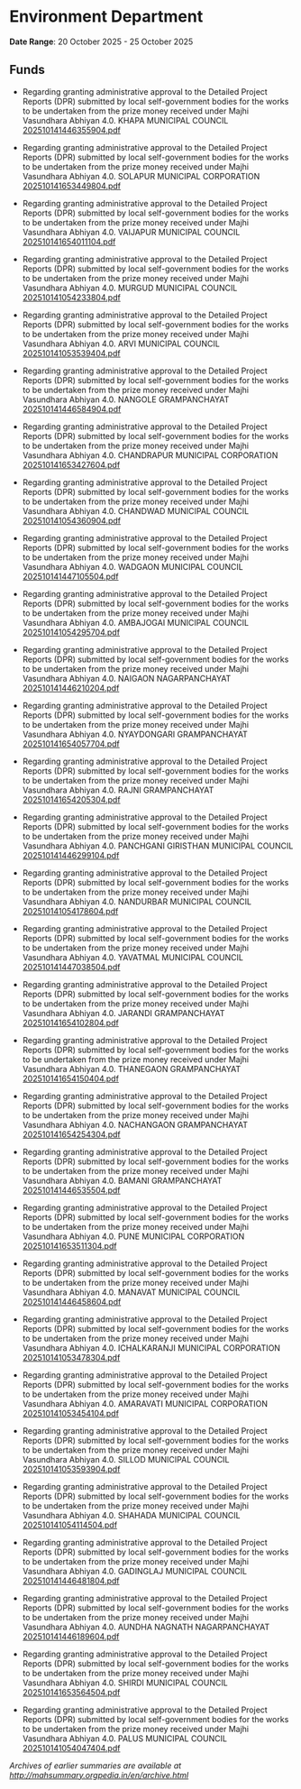 # Environment Department

**Date Range**: 20 October 2025 - 25 October 2025


## Funds
- Regarding granting administrative approval to the Detailed Project Reports (DPR) submitted by local self-government bodies for the works to be undertaken from the prize money received under Majhi Vasundhara Abhiyan 4.0. KHAPA MUNICIPAL COUNCIL\
  [202510141446355904.pdf](https://gr.maharashtra.gov.in/Site/Upload/Government%20Resolutions/English/202510141446355904.pdf)

- Regarding granting administrative approval to the Detailed Project Reports (DPR) submitted by local self-government bodies for the works to be undertaken from the prize money received under Majhi Vasundhara Abhiyan 4.0. SOLAPUR MUNICIPAL CORPORATION\
  [202510141653449804.pdf](https://gr.maharashtra.gov.in/Site/Upload/Government%20Resolutions/English/202510141653449804.pdf)

- Regarding granting administrative approval to the Detailed Project Reports (DPR) submitted by local self-government bodies for the works to be undertaken from the prize money received under Majhi Vasundhara Abhiyan 4.0. VAIJAPUR MUNICIPAL COUNCIL\
  [202510141654011104.pdf](https://gr.maharashtra.gov.in/Site/Upload/Government%20Resolutions/English/202510141654011104.pdf)

- Regarding granting administrative approval to the Detailed Project Reports (DPR) submitted by local self-government bodies for the works to be undertaken from the prize money received under Majhi Vasundhara Abhiyan 4.0. MURGUD MUNICIPAL COUNCIL\
  [202510141054233804.pdf](https://gr.maharashtra.gov.in/Site/Upload/Government%20Resolutions/English/202510141054233804.pdf)

- Regarding granting administrative approval to the Detailed Project Reports (DPR) submitted by local self-government bodies for the works to be undertaken from the prize money received under Majhi Vasundhara Abhiyan 4.0. ARVI MUNICIPAL COUNCIL\
  [202510141053539404.pdf](https://gr.maharashtra.gov.in/Site/Upload/Government%20Resolutions/English/202510141053539404.pdf)

- Regarding granting administrative approval to the Detailed Project Reports (DPR) submitted by local self-government bodies for the works to be undertaken from the prize money received under Majhi Vasundhara Abhiyan 4.0. NANGOLE GRAMPANCHAYAT\
  [202510141446584904.pdf](https://gr.maharashtra.gov.in/Site/Upload/Government%20Resolutions/English/202510141446584904.pdf)

- Regarding granting administrative approval to the Detailed Project Reports (DPR) submitted by local self-government bodies for the works to be undertaken from the prize money received under Majhi Vasundhara Abhiyan 4.0. CHANDRAPUR MUNICIPAL CORPORATION\
  [202510141653427604.pdf](https://gr.maharashtra.gov.in/Site/Upload/Government%20Resolutions/English/202510141653427604.pdf)

- Regarding granting administrative approval to the Detailed Project Reports (DPR) submitted by local self-government bodies for the works to be undertaken from the prize money received under Majhi Vasundhara Abhiyan 4.0. CHANDWAD MUNICIPAL COUNCIL\
  [202510141054360904.pdf](https://gr.maharashtra.gov.in/Site/Upload/Government%20Resolutions/English/202510141054360904.pdf)

- Regarding granting administrative approval to the Detailed Project Reports (DPR) submitted by local self-government bodies for the works to be undertaken from the prize money received under Majhi Vasundhara Abhiyan 4.0. WADGAON  MUNICIPAL COUNCIL\
  [202510141447105504.pdf](https://gr.maharashtra.gov.in/Site/Upload/Government%20Resolutions/English/202510141447105504.pdf)

- Regarding granting administrative approval to the Detailed Project Reports (DPR) submitted by local self-government bodies for the works to be undertaken from the prize money received under Majhi Vasundhara Abhiyan 4.0. AMBAJOGAI MUNICIPAL COUNCIL\
  [202510141054295704.pdf](https://gr.maharashtra.gov.in/Site/Upload/Government%20Resolutions/English/202510141054295704.pdf)

- Regarding granting administrative approval to the Detailed Project Reports (DPR) submitted by local self-government bodies for the works to be undertaken from the prize money received under Majhi Vasundhara Abhiyan 4.0. NAIGAON  NAGARPANCHAYAT\
  [202510141446210204.pdf](https://gr.maharashtra.gov.in/Site/Upload/Government%20Resolutions/English/202510141446210204.pdf)

- Regarding granting administrative approval to the Detailed Project Reports (DPR) submitted by local self-government bodies for the works to be undertaken from the prize money received under Majhi Vasundhara Abhiyan 4.0. NYAYDONGARI GRAMPANCHAYAT\
  [202510141654057704.pdf](https://gr.maharashtra.gov.in/Site/Upload/Government%20Resolutions/English/202510141654057704.pdf)

- Regarding granting administrative approval to the Detailed Project Reports (DPR) submitted by local self-government bodies for the works to be undertaken from the prize money received under Majhi Vasundhara Abhiyan 4.0. RAJNI GRAMPANCHAYAT\
  [202510141654205304.pdf](https://gr.maharashtra.gov.in/Site/Upload/Government%20Resolutions/English/202510141654205304.pdf)

- Regarding granting administrative approval to the Detailed Project Reports (DPR) submitted by local self-government bodies for the works to be undertaken from the prize money received under Majhi Vasundhara Abhiyan 4.0. PANCHGANI GIRISTHAN MUNICIPAL COUNCIL\
  [202510141446299104.pdf](https://gr.maharashtra.gov.in/Site/Upload/Government%20Resolutions/English/202510141446299104.pdf)

- Regarding granting administrative approval to the Detailed Project Reports (DPR) submitted by local self-government bodies for the works to be undertaken from the prize money received under Majhi Vasundhara Abhiyan 4.0. NANDURBAR MUNICIPAL COUNCIL\
  [202510141054178604.pdf](https://gr.maharashtra.gov.in/Site/Upload/Government%20Resolutions/English/202510141054178604.pdf)

- Regarding granting administrative approval to the Detailed Project Reports (DPR) submitted by local self-government bodies for the works to be undertaken from the prize money received under Majhi Vasundhara Abhiyan 4.0. YAVATMAL MUNICIPAL COUNCIL\
  [202510141447038504.pdf](https://gr.maharashtra.gov.in/Site/Upload/Government%20Resolutions/English/202510141447038504.pdf)

- Regarding granting administrative approval to the Detailed Project Reports (DPR) submitted by local self-government bodies for the works to be undertaken from the prize money received under Majhi Vasundhara Abhiyan 4.0. JARANDI GRAMPANCHAYAT\
  [202510141654102804.pdf](https://gr.maharashtra.gov.in/Site/Upload/Government%20Resolutions/English/202510141654102804.pdf)

- Regarding granting administrative approval to the Detailed Project Reports (DPR) submitted by local self-government bodies for the works to be undertaken from the prize money received under Majhi Vasundhara Abhiyan 4.0. THANEGAON GRAMPANCHAYAT\
  [202510141654150404.pdf](https://gr.maharashtra.gov.in/Site/Upload/Government%20Resolutions/English/202510141654150404.pdf)

- Regarding granting administrative approval to the Detailed Project Reports (DPR) submitted by local self-government bodies for the works to be undertaken from the prize money received under Majhi Vasundhara Abhiyan 4.0. NACHANGAON   GRAMPANCHAYAT\
  [202510141654254304.pdf](https://gr.maharashtra.gov.in/Site/Upload/Government%20Resolutions/English/202510141654254304.pdf)

- Regarding granting administrative approval to the Detailed Project Reports (DPR) submitted by local self-government bodies for the works to be undertaken from the prize money received under Majhi Vasundhara Abhiyan 4.0. BAMANI GRAMPANCHAYAT\
  [202510141446535504.pdf](https://gr.maharashtra.gov.in/Site/Upload/Government%20Resolutions/English/202510141446535504.pdf)

- Regarding granting administrative approval to the Detailed Project Reports (DPR) submitted by local self-government bodies for the works to be undertaken from the prize money received under Majhi Vasundhara Abhiyan 4.0. PUNE MUNICIPAL CORPORATION\
  [202510141653511304.pdf](https://gr.maharashtra.gov.in/Site/Upload/Government%20Resolutions/English/202510141653511304.pdf)

- Regarding granting administrative approval to the Detailed Project Reports (DPR) submitted by local self-government bodies for the works to be undertaken from the prize money received under Majhi Vasundhara Abhiyan 4.0. MANAVAT MUNICIPAL COUNCIL\
  [202510141446458604.pdf](https://gr.maharashtra.gov.in/Site/Upload/Government%20Resolutions/English/202510141446458604.pdf)

- Regarding granting administrative approval to the Detailed Project Reports (DPR) submitted by local self-government bodies for the works to be undertaken from the prize money received under Majhi Vasundhara Abhiyan 4.0. ICHALKARANJI MUNICIPAL CORPORATION\
  [202510141053478304.pdf](https://gr.maharashtra.gov.in/Site/Upload/Government%20Resolutions/English/202510141053478304.pdf)

- Regarding granting administrative approval to the Detailed Project Reports (DPR) submitted by local self-government bodies for the works to be undertaken from the prize money received under Majhi Vasundhara Abhiyan 4.0. AMARAVATI MUNICIPAL CORPORATION\
  [202510141053454104.pdf](https://gr.maharashtra.gov.in/Site/Upload/Government%20Resolutions/English/202510141053454104.pdf)

- Regarding granting administrative approval to the Detailed Project Reports (DPR) submitted by local self-government bodies for the works to be undertaken from the prize money received under Majhi Vasundhara Abhiyan 4.0. SILLOD MUNICIPAL COUNCIL\
  [202510141053593904.pdf](https://gr.maharashtra.gov.in/Site/Upload/Government%20Resolutions/English/202510141053593904.pdf)

- Regarding granting administrative approval to the Detailed Project Reports (DPR) submitted by local self-government bodies for the works to be undertaken from the prize money received under Majhi Vasundhara Abhiyan 4.0. SHAHADA MUNICIPAL COUNCIL\
  [202510141054114504.pdf](https://gr.maharashtra.gov.in/Site/Upload/Government%20Resolutions/English/202510141054114504.pdf)

- Regarding granting administrative approval to the Detailed Project Reports (DPR) submitted by local self-government bodies for the works to be undertaken from the prize money received under Majhi Vasundhara Abhiyan 4.0. GADINGLAJ MUNICIPAL COUNCIL\
  [202510141446481804.pdf](https://gr.maharashtra.gov.in/Site/Upload/Government%20Resolutions/English/202510141446481804.pdf)

- Regarding granting administrative approval to the Detailed Project Reports (DPR) submitted by local self-government bodies for the works to be undertaken from the prize money received under Majhi Vasundhara Abhiyan 4.0. AUNDHA NAGNATH NAGARPANCHAYAT\
  [202510141446189604.pdf](https://gr.maharashtra.gov.in/Site/Upload/Government%20Resolutions/English/202510141446189604.pdf)

- Regarding granting administrative approval to the Detailed Project Reports (DPR) submitted by local self-government bodies for the works to be undertaken from the prize money received under Majhi Vasundhara Abhiyan 4.0. SHIRDI MUNICIPAL COUNCIL\
  [202510141653564504.pdf](https://gr.maharashtra.gov.in/Site/Upload/Government%20Resolutions/English/202510141653564504.pdf)

- Regarding granting administrative approval to the Detailed Project Reports (DPR) submitted by local self-government bodies for the works to be undertaken from the prize money received under Majhi Vasundhara Abhiyan 4.0. PALUS MUNICIPAL COUNCIL\
  [202510141054047404.pdf](https://gr.maharashtra.gov.in/Site/Upload/Government%20Resolutions/English/202510141054047404.pdf)


*Archives of earlier summaries are available at http://mahsummary.orgpedia.in/en/archive.html*